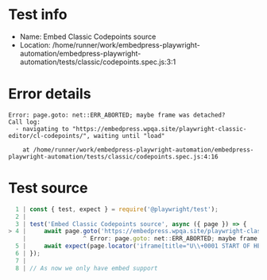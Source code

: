 # Test info

- Name: Embed Classic Codepoints source
- Location: /home/runner/work/embedpress-playwright-automation/embedpress-playwright-automation/tests/classic/codepoints.spec.js:3:1

# Error details

```
Error: page.goto: net::ERR_ABORTED; maybe frame was detached?
Call log:
  - navigating to "https://embedpress.wpqa.site/playwright-classic-editor/cl-codepoints/", waiting until "load"

    at /home/runner/work/embedpress-playwright-automation/embedpress-playwright-automation/tests/classic/codepoints.spec.js:4:16
```

# Test source

```ts
  1 | const { test, expect } = require('@playwright/test');
  2 |
  3 | test('Embed Classic Codepoints source', async ({ page }) => {
> 4 |     await page.goto('https://embedpress.wpqa.site/playwright-classic-editor/cl-codepoints/');
    |                ^ Error: page.goto: net::ERR_ABORTED; maybe frame was detached?
  5 |     await expect(page.locator('iframe[title="U\\+0001 START OF HEADING\\*"]').contentFrame().getByText('Glyph for U+0001copy Source: Noto Sans Symbols 2 U+0001 Start of Heading * Nº 1')).toBeVisible();
  6 | });
  7 |
  8 | // As now we only have embed support 
```